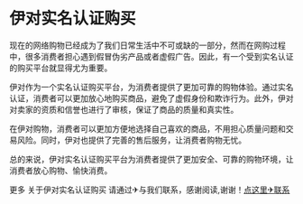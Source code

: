 # 伊对实名认证购买

现在的网络购物已经成为了我们日常生活中不可或缺的一部分，然而在网购过程中，很多消费者担心遇到假冒伪劣产品或者虚假广告。因此，有一个受到实名认证的购买平台就显得尤为重要。

伊对作为一个实名认证购买平台，为消费者提供了更加可靠的购物体验。通过实名认证，消费者可以更加放心地购买商品，避免了虚假身份和欺诈行为。此外，伊对对卖家的资质和信誉也进行了审核，保证了商品的质量和真实性。

在伊对购物，消费者可以更加方便地选择自己喜欢的商品，不用担心质量问题和交易风险。同时，伊对也提供了完善的售后服务，让消费者购物无忧。

总的来说，伊对实名认证购买平台为消费者提供了更加安全、可靠的购物环境，让消费者放心购物、愉快消费。

更多 关于伊对实名认证购买 请通过✈与我们联系，感谢阅读,谢谢！[点这里✈联系](https://ads.k02.cc)